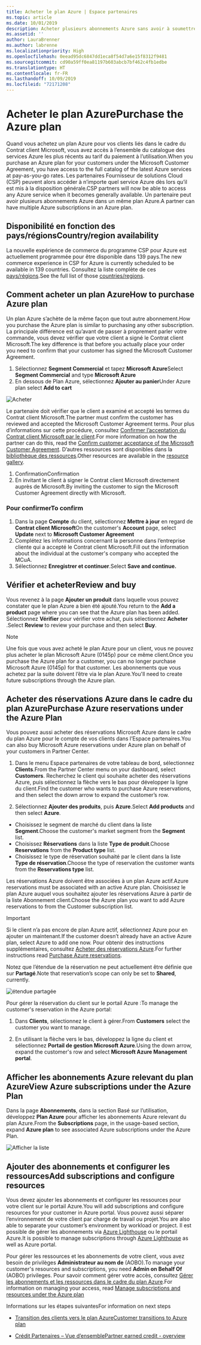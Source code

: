 ```yaml
---
title: Acheter le plan Azure | Espace partenaires
ms.topic: article
ms.date: 10/01/2019
description: Acheter plusieurs abonnements Azure sans avoir à soumettre une commande distincte pour chaque abonnement
ms.assetid: ''
author: LauraBrenner
ms.author: labrenne
ms.localizationpriority: High
ms.openlocfilehash: 0eead95dc6847dd1eca8f54d7a6e15f8312f9481
ms.sourcegitcommit: cd90a59ff0ea81197b603abcb7bf462c4fb1edbe
ms.translationtype: HT
ms.contentlocale: fr-FR
ms.lasthandoff: 10/09/2019
ms.locfileid: "72171208"
---
```

# <a name="purchase-the-azure-plan"></a><span data-ttu-id="cb4a2-103">Acheter le plan Azure</span><span class="sxs-lookup"><span data-stu-id="cb4a2-103">Purchase the Azure plan</span></span>

<span data-ttu-id="cb4a2-104">Quand vous achetez un plan Azure pour vos clients liés dans le cadre du Contrat client Microsoft, vous avez accès à l’ensemble du catalogue des services Azure les plus récents au tarif du paiement à l’utilisation.</span><span class="sxs-lookup"><span data-stu-id="cb4a2-104">When you purchase an Azure plan for your customers under the Microsoft Customer Agreement, you have access to the full catalog of the latest Azure services at pay-as-you-go rates.</span></span> <span data-ttu-id="cb4a2-105">Les partenaires Fournisseur de solutions Cloud (CSP) peuvent alors accéder à n’importe quel service Azure dès lors qu’il est mis à la disposition générale.</span><span class="sxs-lookup"><span data-stu-id="cb4a2-105">CSP partners will now be able to access any Azure service when it becomes generally available.</span></span> <span data-ttu-id="cb4a2-106">Un partenaire peut avoir plusieurs abonnements Azure dans un même plan Azure.</span><span class="sxs-lookup"><span data-stu-id="cb4a2-106">A partner can have multiple Azure subscriptions in an Azure plan.</span></span> 

## <a name="countryregion-availability"></a><span data-ttu-id="cb4a2-107">Disponibilité en fonction des pays/régions</span><span class="sxs-lookup"><span data-stu-id="cb4a2-107">Country/region availability</span></span>
<span data-ttu-id="cb4a2-108">La nouvelle expérience de commerce du programme CSP pour Azure est actuellement programmée pour être disponible dans 139 pays.</span><span class="sxs-lookup"><span data-stu-id="cb4a2-108">The new commerce experience in CSP for Azure is currently scheduled to be available in 139 countries.</span></span> <span data-ttu-id="cb4a2-109">Consultez la liste complète de ces [pays/régions](https://query.prod.cms.rt.microsoft.com/cms/api/am/binary/RE3QN0x).</span><span class="sxs-lookup"><span data-stu-id="cb4a2-109">See the full list of those [countries/regions](https://query.prod.cms.rt.microsoft.com/cms/api/am/binary/RE3QN0x).</span></span> 

## <a name="how-to-purchase-azure-plan"></a><span data-ttu-id="cb4a2-110">Comment acheter un plan Azure</span><span class="sxs-lookup"><span data-stu-id="cb4a2-110">How to purchase Azure plan</span></span>

<span data-ttu-id="cb4a2-111">Un plan Azure s’achète de la même façon que tout autre abonnement.</span><span class="sxs-lookup"><span data-stu-id="cb4a2-111">How you purchase the Azure plan is similar to purchasing any other subscription.</span></span> <span data-ttu-id="cb4a2-112">La principale différence est qu’avant de passer à proprement parler votre commande, vous devez vérifier que votre client a signé le Contrat client Microsoft.</span><span class="sxs-lookup"><span data-stu-id="cb4a2-112">The key difference is that before you actually place your order you need to confirm that your customer has signed the Microsoft Customer Agreement.</span></span>

1. <span data-ttu-id="cb4a2-113">Sélectionnez **Segment Commercial** et tapez **Microsoft Azure**</span><span class="sxs-lookup"><span data-stu-id="cb4a2-113">Select **Segment Commercial** and type **Microsoft Azure**</span></span> 
2. <span data-ttu-id="cb4a2-114">En dessous de Plan Azure, sélectionnez **Ajouter au panier**</span><span class="sxs-lookup"><span data-stu-id="cb4a2-114">Under Azure plan select **Add to cart**</span></span>

![Acheter](images/azure/Azurepurchase1.png)

<span data-ttu-id="cb4a2-116">Le partenaire doit vérifier que le client a examiné et accepté les termes du Contrat client Microsoft.</span><span class="sxs-lookup"><span data-stu-id="cb4a2-116">The partner must confirm the customer has reviewed and accepted the Microsoft Customer Agreement terms.</span></span> <span data-ttu-id="cb4a2-117">Pour plus d’informations sur cette procédure, consultez [Confirmer l’acceptation du Contrat client Microsoft par le client](https://docs.microsoft.com/en-us/partner-center/confirm-customer-agreement).</span><span class="sxs-lookup"><span data-stu-id="cb4a2-117">For more information on how the partner can do this, read the [Confirm customer acceptance of the Microsoft Customer Agreement](https://docs.microsoft.com/en-us/partner-center/confirm-customer-agreement).</span></span> <span data-ttu-id="cb4a2-118">D’autres ressources sont disponibles dans la [bibliothèque des ressources](https://partner.microsoft.com/resources/collection/Microsoft-Customer-Agreement-in-the-CSP-program#/).</span><span class="sxs-lookup"><span data-stu-id="cb4a2-118">Other resources are available in the [resource gallery](https://partner.microsoft.com/resources/collection/Microsoft-Customer-Agreement-in-the-CSP-program#/).</span></span>

1. <span data-ttu-id="cb4a2-119">Confirmation</span><span class="sxs-lookup"><span data-stu-id="cb4a2-119">Confirmation</span></span>
2. <span data-ttu-id="cb4a2-120">En invitant le client à signer le Contrat client Microsoft directement auprès de Microsoft.</span><span class="sxs-lookup"><span data-stu-id="cb4a2-120">By inviting the customer to sign the Microsoft Customer Agreement directly with Microsoft.</span></span> 

### <a name="to-confirm"></a><span data-ttu-id="cb4a2-121">Pour confirmer</span><span class="sxs-lookup"><span data-stu-id="cb4a2-121">To confirm</span></span> 

1. <span data-ttu-id="cb4a2-122">Dans la page **Compte** du client, sélectionnez **Mettre à jour** en regard de **Contrat client Microsoft**</span><span class="sxs-lookup"><span data-stu-id="cb4a2-122">On the customer's **Account** page, select **Update** next to **Microsoft Customer Agreement**</span></span>  
2. <span data-ttu-id="cb4a2-123">Complétez les informations concernant la personne dans l’entreprise cliente qui a accepté le Contrat client Microsoft.</span><span class="sxs-lookup"><span data-stu-id="cb4a2-123">Fill out the information about the individual at the customer's company who accepted the MCuA.</span></span>
3. <span data-ttu-id="cb4a2-124">Sélectionnez **Enregistrer et continuer**.</span><span class="sxs-lookup"><span data-stu-id="cb4a2-124">Select **Save and continue.**</span></span>  

## <a name="review-and-buy"></a><span data-ttu-id="cb4a2-125">Vérifier et acheter</span><span class="sxs-lookup"><span data-stu-id="cb4a2-125">Review and buy</span></span>

<span data-ttu-id="cb4a2-126">Vous revenez à la page **Ajouter un produit** dans laquelle vous pouvez constater que le plan Azure a bien été ajouté.</span><span class="sxs-lookup"><span data-stu-id="cb4a2-126">You return to the **Add a product** page where you can see that the Azure plan has been added.</span></span> <span data-ttu-id="cb4a2-127">Sélectionnez **Vérifier** pour vérifier votre achat, puis sélectionnez **Acheter** .</span><span class="sxs-lookup"><span data-stu-id="cb4a2-127">Select **Review** to review your purchase and then select **Buy**.</span></span> 

>[!Note]
><span data-ttu-id="cb4a2-128">Une fois que vous avez acheté le plan Azure pour un client, vous ne pouvez plus acheter le plan Microsoft Azure (0145p) pour ce même client.</span><span class="sxs-lookup"><span data-stu-id="cb4a2-128">Once you purchase the Azure plan for a customer, you can no longer purchase Microsoft Azure (0145p) for that customer.</span></span> <span data-ttu-id="cb4a2-129">Les abonnements que vous achetez par la suite doivent l’être via le plan Azure.</span><span class="sxs-lookup"><span data-stu-id="cb4a2-129">You'll need to create future subscriptions through the Azure plan.</span></span>

## <a name="purchase-azure-reservations-under-the-azure-plan"></a><span data-ttu-id="cb4a2-130">Acheter des réservations Azure dans le cadre du plan Azure</span><span class="sxs-lookup"><span data-stu-id="cb4a2-130">Purchase Azure reservations under the Azure Plan</span></span> 
  
<span data-ttu-id="cb4a2-131">Vous pouvez aussi acheter des réservations Microsoft Azure dans le cadre du plan Azure pour le compte de vos clients dans l’Espace partenaires.</span><span class="sxs-lookup"><span data-stu-id="cb4a2-131">You can also buy Microsoft Azure reservations under Azure plan on behalf of your customers in Partner Center.</span></span>

1. <span data-ttu-id="cb4a2-132">Dans le menu Espace partenaires de votre tableau de bord, sélectionnez **Clients**.</span><span class="sxs-lookup"><span data-stu-id="cb4a2-132">From the Partner Center menu on your dashboard, select **Customers**.</span></span> <span data-ttu-id="cb4a2-133">Recherchez le client qui souhaite acheter des réservations Azure, puis sélectionnez la flèche vers le bas pour développer la ligne du client.</span><span class="sxs-lookup"><span data-stu-id="cb4a2-133">Find the customer who wants to purchase Azure reservations, and then select the down arrow to expand the customer’s row.</span></span> 

2. <span data-ttu-id="cb4a2-134">Sélectionnez **Ajouter des produits**, puis **Azure**.</span><span class="sxs-lookup"><span data-stu-id="cb4a2-134">Select **Add products** and then select **Azure**.</span></span> 
- <span data-ttu-id="cb4a2-135">Choisissez le segment de marché du client dans la liste **Segment**.</span><span class="sxs-lookup"><span data-stu-id="cb4a2-135">Choose the customer's market segment from the **Segment** list.</span></span> 
- <span data-ttu-id="cb4a2-136">Choisissez **Réservations**  dans la liste **Type de produit**.</span><span class="sxs-lookup"><span data-stu-id="cb4a2-136">Choose **Reservations** from the **Product type** list.</span></span> 
- <span data-ttu-id="cb4a2-137">Choisissez le type de réservation souhaité par le client dans la liste **Type de réservation**.</span><span class="sxs-lookup"><span data-stu-id="cb4a2-137">Choose the type of reservation the customer wants from the **Reservations type** list.</span></span> 

<span data-ttu-id="cb4a2-138">Les réservations Azure doivent être associées à un plan Azure actif.</span><span class="sxs-lookup"><span data-stu-id="cb4a2-138">Azure reservations must be associated with an active Azure plan.</span></span> <span data-ttu-id="cb4a2-139">Choisissez le plan Azure auquel vous souhaitez ajouter les réservations Azure à partir de la liste Abonnement client.</span><span class="sxs-lookup"><span data-stu-id="cb4a2-139">Choose the Azure plan you want to add Azure reservations to from the Customer subscription list.</span></span> 

>[!Important] 
><span data-ttu-id="cb4a2-140">Si le client n’a pas encore de plan Azure actif, sélectionnez Azure pour en ajouter un maintenant.</span><span class="sxs-lookup"><span data-stu-id="cb4a2-140">If the customer doesn’t already have an active Azure plan, select Azure to add one now.</span></span> <span data-ttu-id="cb4a2-141">Pour obtenir des instructions supplémentaires, consultez [Acheter des réservations Azure](https://docs.microsoft.com/partner-center/azure-reservations-buying#purchase-azure-reservations).</span><span class="sxs-lookup"><span data-stu-id="cb4a2-141">For further instructions read [Purchase Azure reservations](https://docs.microsoft.com/partner-center/azure-reservations-buying#purchase-azure-reservations).</span></span>

<span data-ttu-id="cb4a2-142">Notez que l’étendue de la réservation ne peut actuellement être définie que sur **Partagé**.</span><span class="sxs-lookup"><span data-stu-id="cb4a2-142">Note that reservation’s scope can only be set to **Shared**, currently.</span></span> 

![étendue partagée](images/azure/scopeshared.png)

<span data-ttu-id="cb4a2-144">Pour gérer la réservation du client sur le portail Azure :</span><span class="sxs-lookup"><span data-stu-id="cb4a2-144">To manage the customer's reservation in the Azure portal:</span></span> 

1. <span data-ttu-id="cb4a2-145">Dans **Clients**, sélectionnez le client à gérer.</span><span class="sxs-lookup"><span data-stu-id="cb4a2-145">From **Customers** select the customer you want to manage.</span></span> 

2. <span data-ttu-id="cb4a2-146">En utilisant la flèche vers le bas, développez la ligne du client et sélectionnez **Portail de gestion Microsoft Azure**.</span><span class="sxs-lookup"><span data-stu-id="cb4a2-146">Using the down arrow, expand the customer's row and select **Microsoft Azure Management portal**.</span></span>  
 
## <a name="view-azure-subscriptions-under-the-azure-plan"></a><span data-ttu-id="cb4a2-147">Afficher les abonnements Azure relevant du plan Azure</span><span class="sxs-lookup"><span data-stu-id="cb4a2-147">View Azure subscriptions under the Azure Plan</span></span> 

<span data-ttu-id="cb4a2-148">Dans la page **Abonnements**, dans la section Basé sur l’utilisation, développez **Plan Azure** pour afficher les abonnements Azure relevant du plan Azure.</span><span class="sxs-lookup"><span data-stu-id="cb4a2-148">From the **Subscriptions** page, in the usage-based section, expand **Azure plan** to see associated Azure subscriptions under the Azure Plan.</span></span>

![Afficher la liste](images/azure/viewlist.png)


## <a name="add-subscriptions-and-configure-resources"></a><span data-ttu-id="cb4a2-150">Ajouter des abonnements et configurer les ressources</span><span class="sxs-lookup"><span data-stu-id="cb4a2-150">Add subscriptions and configure resources</span></span>

<span data-ttu-id="cb4a2-151">Vous devez ajouter les abonnements et configurer les ressources pour votre client sur le portail Azure.</span><span class="sxs-lookup"><span data-stu-id="cb4a2-151">You will add subscriptions and configure resources for your customer in Azure portal.</span></span> <span data-ttu-id="cb4a2-152">Vous pouvez aussi séparer l’environnement de votre client par charge de travail ou projet.</span><span class="sxs-lookup"><span data-stu-id="cb4a2-152">You are also able to separate your customer’s environment by workload or project.</span></span> <span data-ttu-id="cb4a2-153">Il est possible de gérer les abonnements via [Azure Lighthouse](https://azure.microsoft.com/services/azure-lighthouse/) ou le portail Azure.</span><span class="sxs-lookup"><span data-stu-id="cb4a2-153">It is possible to manage subscriptions through [Azure Lighthouse](https://azure.microsoft.com/services/azure-lighthouse/) as well as Azure portal.</span></span> 

<span data-ttu-id="cb4a2-154">Pour gérer les ressources et les abonnements de votre client, vous avez besoin de privilèges **Administrateur au nom de** (AOBO).</span><span class="sxs-lookup"><span data-stu-id="cb4a2-154">To manage your customer's resources and subscriptions, you need **Admin on Behalf Of** (AOBO) privileges.</span></span> <span data-ttu-id="cb4a2-155">Pour savoir comment gérer votre accès, consultez [Gérer les abonnements et les ressources dans le cadre du plan Azure](azure-plan-manage.md).</span><span class="sxs-lookup"><span data-stu-id="cb4a2-155">For information on managing your access, read [Manage subscriptions and resources under the Azure plan](azure-plan-manage.md)</span></span>

<span data-ttu-id="cb4a2-156">Informations sur les étapes suivantes</span><span class="sxs-lookup"><span data-stu-id="cb4a2-156">For information on next steps</span></span>

- [<span data-ttu-id="cb4a2-157">Transition des clients vers le plan Azure</span><span class="sxs-lookup"><span data-stu-id="cb4a2-157">Customer transitions to Azure plan</span></span>](azure-plan-transition.md)

- [<span data-ttu-id="cb4a2-158">Crédit Partenaires – Vue d’ensemble</span><span class="sxs-lookup"><span data-stu-id="cb4a2-158">Partner earned credit - overview</span></span>](partner-earned-credit.md)







            




    

  













    



    